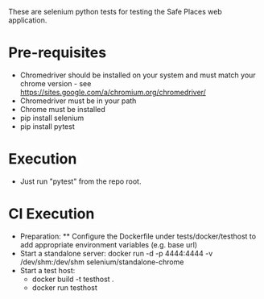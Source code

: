 These are selenium python tests for testing the Safe Places web application.

# Pre-requisites
* Chromedriver should be installed on your system and must match your chrome version - see https://sites.google.com/a/chromium.org/chromedriver/
* Chromedriver must be in your path
* Chrome must be installed
* pip install selenium
* pip install pytest

# Execution
* Just run "pytest" from the repo root.

# CI Execution
* Preparation:
** Configure the Dockerfile under tests/docker/testhost to add appropriate environment variables (e.g. base url)
* Start a standalone server:  docker run -d -p 4444:4444 -v /dev/shm:/dev/shm selenium/standalone-chrome
* Start a test host:
  * docker build -t testhost .
  * docker run testhost
